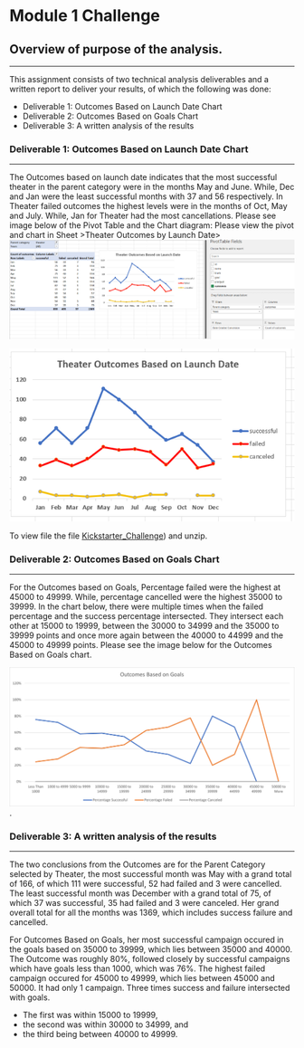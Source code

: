 # Module 1 Challenge
## Overview of purpose of the analysis.
--- 
This assignment consists of two technical analysis deliverables and a written report to deliver your results, of which the following was done:
* Deliverable 1: Outcomes Based on Launch Date Chart
* Deliverable 2: Outcomes Based on Goals Chart
* Deliverable 3: A written analysis of the results

### Deliverable 1: Outcomes Based on Launch Date Chart
--- 
The Outcomes based on launch date indicates that the most successful theater in the parent category were in the months May and June. While, Dec and Jan were the least successful months with 37 and 56 respectively. 
In Theater failed outcomes the highest levels were in the months of Oct, May and July. While, Jan for Theater had the most cancellations. Please see image below of the Pivot Table and the Chart diagram:
Please view the pivot and chart in Sheet >Theater Outcomes by Launch Date>
![](https://github.com/JaredTMurray/Module-1-Challenge/blob/main/Deliverable_1.png)

![](https://github.com/JaredTMurray/Module-1-Challenge/blob/main/Deliverable1-2.png)

To view file the file [Kickstarter_Challenge](https://github.com/JaredTMurray/Module-1-Challenge/blob/main/Kickstarter_Challenge.zip)) and unzip.

### Deliverable 2: Outcomes Based on Goals Chart
---
For the Outcomes based on Goals, Percentage failed were the highest at 45000 to 49999. While, percentage cancelled were the highest 35000 to 39999.
In the chart below, there were multiple times when the failed percentage and the success percentage intersected. They intersect each other at 15000 to 19999, between the 30000 to 34999 and the 35000 to 39999 points and once more again between the 40000 to 44999 and the 45000 to 49999 points. 
Please see the image below for the Outcomes Based on Goals chart.

  ![Outcome vs Goals Image](https://github.com/JaredTMurray/Module-1-Challenge/blob/main/Outcomes_vs_Goals.png).
   
### Deliverable 3: A written analysis of the results
---
The two conclusions from the Outcomes are for the Parent Category selected by Theater, the most successful month was May with a grand total of 166, of which 111 were successful, 52 had failed and 3 were cancelled. The least successful month was December with a grand total of 75, of which 37 was successful, 35 had failed and 3 were canceled. Her grand overall total for all the months was 1369, which includes success failure and cancelled.

For Outcomes Based on Goals, her most successful campaign occured in the goals based on 35000 to 39999, which lies between 35000 and 40000. The Outcome was roughly 80%, followed closely by successful campaigns which have goals less than 1000, which was 76%. 
The highest failed campaign occured for 45000 to 49999, which lies between 45000 and 50000. It had only 1 campaign. 
Three times success and failure intersected with goals. 
* The first was within 15000 to 19999, 
* the second was within 30000 to 34999, and 
* the third being between 40000 to 49999. 


